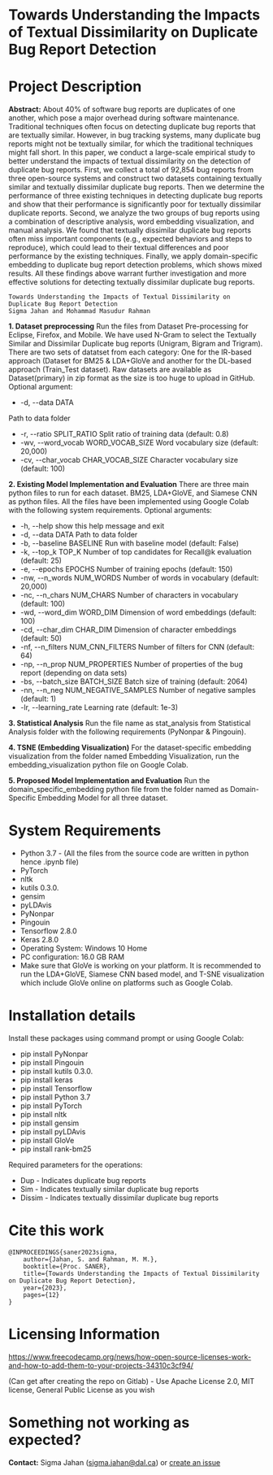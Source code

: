 # Towards Understanding the Impacts of Textual Dissimilarity on Duplicate Bug Report Detection

# Project Description 
**Abstract:** About 40% of software bug reports are duplicates of one another, which pose a major overhead during software maintenance. Traditional techniques often focus on detecting duplicate bug reports that are textually similar. However, in bug tracking systems, many duplicate bug reports might not be textually similar, for which the traditional techniques might fall short. In this paper, we conduct a large-scale empirical study to better understand the impacts of textual dissimilarity on the detection of duplicate bug reports. First, we collect a total of 92,854 bug reports from three open-source systems and construct two datasets containing textually similar and textually dissimilar duplicate bug reports. Then we determine the performance of three existing techniques in detecting duplicate bug reports and show that their performance is significantly poor for textually dissimilar duplicate reports. Second, we analyze the two groups of bug reports using a combination of descriptive analysis, word embedding visualization, and manual analysis. We found that textually dissimilar duplicate bug reports often miss important components (e.g., expected behaviors and steps to reproduce), which could lead to their textual differences and poor performance by the existing techniques. Finally, we apply domain-specific embedding to duplicate bug report detection problems, which shows mixed results. All these findings above warrant further investigation and more effective solutions for detecting textually dissimilar duplicate bug reports. 

```
Towards Understanding the Impacts of Textual Dissimilarity on Duplicate Bug Report Detection
Sigma Jahan and Mohammad Masudur Rahman
```

**1. Dataset preprocessing**
Run the files from Dataset Pre-processing for Eclipse, Firefox, and Mobile. We have used N-Gram to select the Textually Similar and Dissimilar Duplicate bug reports (Unigram, Bigram and Trigram). There are two sets of datatset from each category: One for the IR-based approach (Dataset for BM25 & LDA+GloVe and another for the DL-based approach (Train_Test dataset). Raw datasets are available as Dataset(primary) in zip format as the size is too huge to upload in GitHub.
Optional argument:

-   -d, --data            DATA
                         
Path to data folder
-   -r, --ratio           SPLIT_RATIO
                         Split ratio of training data (default: 0.8)
-   -wv, --word_vocab     WORD_VOCAB_SIZE
                         Word vocabulary size (default: 20,000)
-   -cv, --char_vocab     CHAR_VOCAB_SIZE
                         Character vocabulary size (default: 100)


**2. Existing Model Implementation and Evaluation** 
There are three main python files to run for each dataset. BM25, LDA+GloVE, and Siamese CNN as python files. All the files have been implemented using Google Colab with the following system requirements.
Optional arguments:

-   -h, --help            show this help message and exit
-   -d, --data            DATA
                         Path to data folder
-   -b, --baseline        BASELINE
                         Run with baseline model (default: False)
-   -k, --top_k           TOP_K
                         Number of top candidates for Recall@k evaluation (default: 25)
-   -e, --epochs          EPOCHS
                         Number of training epochs (default: 150)
-   -nw, --n_words        NUM_WORDS
                         Number of words in vocabulary (default: 20,000)
-   -nc, --n_chars        NUM_CHARS
                         Number of characters in vocabulary (default: 100)
-   -wd, --word_dim       WORD_DIM
                         Dimension of word embeddings (default: 100)
-   -cd, --char_dim       CHAR_DIM
                         Dimension of character embeddings (default: 50)
-   -nf, --n_filters      NUM_CNN_FILTERS
                         Number of filters for CNN (default: 64)
-   -np, --n_prop         NUM_PROPERTIES
                         Number of properties of the bug report (depending on data sets)
-   -bs, --batch_size     BATCH_SIZE
                         Batch size of training (default: 2064)
-   -nn, --n_neg          NUM_NEGATIVE_SAMPLES
                         Number of negative samples (default: 1)
-   -lr, --learning_rate  Learning rate (default: 1e-3)


**3. Statistical Analysis**
 Run the file name as stat_analysis from Statistical Analysis folder with the following requirements (PyNonpar & Pingouin).

**4. TSNE (Embedding Visualization)**
 For the dataset-specific embedding visualization from the folder named Embedding Visualization, run the embedding_visualization python file on Google Colab.

**5. Proposed Model Implementation and Evaluation** 
Run the domain_specific_embedding python file from the folder named as Domain-Specific Embedding Model for all three dataset. 

# System Requirements

- Python 3.7 - (All the files from the source code are written in python hence .ipynb file)
- PyTorch
- nltk
- kutils 0.3.0.
- gensim
- pyLDAvis
- PyNonpar
- Pingouin
- Tensorflow 2.8.0
- Keras 2.8.0
- Operating System: Windows 10 Home
- PC configuration:  16.0 GB RAM
- Make sure that GloVe is working on your platform. It is recommended to run the LDA+GloVE, Siamese CNN based model, and T-SNE visualization which include GloVe online on platforms such as Google Colab.


# Installation details 
Install these packages using command prompt or using Google Colab: 
 
- pip install PyNonpar
- pip install Pingouin
- pip install kutils 0.3.0.
- pip install keras
- pip install Tensorflow
- pip install Python 3.7
- pip install PyTorch
- pip install nltk
- pip install gensim
- pip install pyLDAvis
- pip install GloVe
- pip install rank-bm25


 
Required parameters for the operations:
- Dup - Indicates duplicate bug reports
- Sim - Indicates textually similar duplicate bug reports
- Dissim - Indicates textually dissimilar duplicate bug reports

# Cite this work
```
@INPROCEEDINGS{saner2023sigma,
	author={Jahan, S. and Rahman, M. M.},
	booktitle={Proc. SANER},
	title={Towards Understanding the Impacts of Textual Dissimilarity on Duplicate Bug Report Detection},
	year={2023},
	pages={12}
}
```

# Licensing Information

https://www.freecodecamp.org/news/how-open-source-licenses-work-and-how-to-add-them-to-your-projects-34310c3cf94/

(Can get after creating the repo on Gitlab) - Use Apache License 2.0, MIT license, General Public License as you wish

# Something not working as expected?
**Contact:** Sigma Jahan (sigma.jahan@dal.ca) or [create an issue](https://github.com/SigmaJahan/Towards-Understanding-the-Impacts-of-Textual-Dissimilarity-on-Duplicate-Bug-Report-Detection/issues/new)
